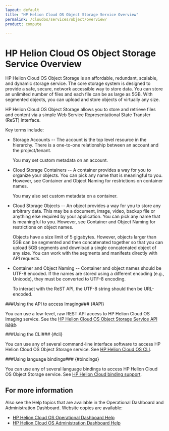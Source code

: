 ```yaml
---
layout: default
title: "HP Helion Cloud OS Object Storage Service Overview"
permalink: /cloudos/services/object/overview/
product: compute

---
```

# HP Helion Cloud OS Object Storage Service Overview #

<!-- modeled after HP Helion Cloud Networking Getting Started (network.getting.started.md) -->

HP Helion Cloud OS Object Storage is an affordable, redundant, scalable, and dynamic storage service. The core storage system is designed to provide a safe, secure, network accessible way to store data. You can store an unlimited number of files and each file can be as large as 5GB. With segmented objects, you can upload and store objects of virtually any size.

HP Helion Cloud OS Object Storage allows you to store and retrieve files and content via a simple Web Service Representational State Transfer (ReST) interface.

Key terms include:

- Storage Accounts -- The account is the top level resource in the hierarchy. There is a one-to-one relationship between an account and the project/tenant. 

	You may set custom metadata on an account.

- Cloud Storage Containers -- A container provides a way for you to organize your objects. You can pick any name that is meaningful to you. However, see Container and Object Naming for restrictions on container names.

	You may also set custom metadata on a container.

- Cloud Storage Objects -- An object provides a way for you to store any arbitrary data. This may be a document, image, video, backup file or anything else required by your application. You can pick any name that is meaningful to you. However, see Container and Object Naming for restrictions on object names.

	Objects have a size limit of 5 gigabytes. However, objects larger than 5GB can be segmented and then concatenated together so that you can upload 5GB segments and download a single concatenated object of any size. You can work with the segments and manifests directly with API requests.

- Container and Object Naming -- Container and object names should be UTF-8 encoded. If the names are stored using a different encoding (e.g., Unicode), they must be converted to UTF-8 encoding.

	To interact with the ReST API, the UTF-8 string should then be URL-encoded. 

###Using the API to access Imaging### {#API}
 
You can use a low-level, raw REST API access to HP Helion Cloud OS Imaging service. See the [HP Helion Cloud OS Object Storage Service API page](/api/v13/object-storage).

###Using the CLI### {#cli}

You can use any of several command-line interface software to access HP Helion Cloud OS Object Storage service. See [HP Helion Cloud OS CLI](/cli/).

###Using language bindings### {#bindings}

You can use any of several language bindings to access HP Helion Cloud OS Object Storage service. See [HP Helion Cloud binding support](/bindings/).


## For more information ##
Also see the Help topics that are available in the Operational Dashboard and Administration Dashboard.  Website copies are available:

* [HP Helion Cloud OS Operational Dashboard Help](/cloudos/manage/operational-dashboard/)
* [HP Helion Cloud OS Administration Dashboard Help](/cloudos/manage/administration-dashboard/)
